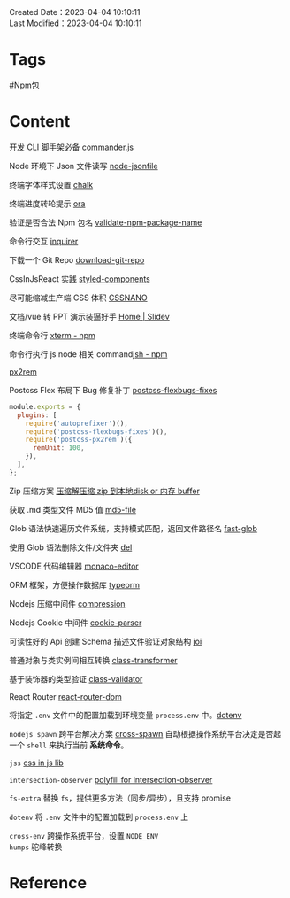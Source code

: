 Created Date：2023-04-04 10:10:11  
Last Modified：2023-04-04 10:10:11

# Tags

#Npm包

# Content

开发 CLI 脚手架必备 [commander.js](https://github.com/tj/commander.js/blob/HEAD/Readme_zh-CN.md)

Node 环境下 Json 文件读写 [node-jsonfile](https://github.com/jprichardson/node-jsonfile)

终端字体样式设置 [chalk](https://github.com/chalk/chalk)

终端进度转轮提示 [ora](https://www.npmjs.com/package/ora)

验证是否合法 Npm 包名 [validate-npm-package-name](https://github.com/npm/validate-npm-package-name)

命令行交互 [inquirer](https://github.com/SBoudrias/Inquirer.js)

下载一个 Git Repo [download-git-repo](https://www.npmjs.com/package/download-git-repo)

CssInJsReact 实践 [styled-components](https://styled-components.com/docs/basics)

尽可能缩减生产端 CSS 体积 [CSSNANO](https://cssnano.co/)  

文档/vue 转 PPT 演示装逼好手 [Home | Slidev](https://sli.dev/)  

终端命令行 [xterm - npm](https://www.npmjs.com/package/xterm)  

命令行执行 js node 相关 command[jsh - npm](https://www.npmjs.com/package/jsh)

[px2rem](https://www.npmjs.com/package/px2rem)

Postcss Flex 布局下 Bug 修复补丁 [postcss-flexbugs-fixes](https://www.npmjs.com/package/postcss-flexbugs-fixes)

```js postcss.config.js
module.exports = {  
  plugins: [  
    require('autoprefixer')(),  
    require('postcss-flexbugs-fixes')(),  
    require('postcss-px2rem')({  
      remUnit: 100,  
    }),  
  ],  
};
```

Zip 压缩方案 [压缩解压缩 zip 到本地disk or 内存 buffer](https://github.com/cthackers/adm-zip)

获取 .md 类型文件 MD5 值 [md5-file](https://www.npmjs.com/package/md5-file)

Glob 语法快速遍历文件系统，支持模式匹配，返回文件路径名 [fast-glob](https://github.com/mrmlnc/fast-glob)

使用 Glob 语法删除文件/文件夹 [del](https://www.npmjs.com/package/del)

VSCODE 代码编辑器 [monaco-editor](https://github.com/microsoft/monaco-editor)

ORM 框架，方便操作数据库 [typeorm](https://typeorm.bootcss.com/)

Nodejs 压缩中间件 [compression](https://www.npmjs.com/package/compression)

Nodejs Cookie 中间件 [cookie-parser](https://www.npmjs.com/package/cookie-parser)

可读性好的 Api 创建 Schema 描述文件验证对象结构 [joi](https://joi.dev/)

普通对象与类实例间相互转换 [class-transformer](https://www.npmjs.com/package/class-transformer)

基于装饰器的类型验证 [class-validator](https://www.npmjs.com/package/class-validator)

React Router [react-router-dom](https://v5.reactrouter.com/web/guides/quick-start)  

将指定 `.env` 文件中的配置加载到环境变量 `process.env` 中。[dotenv](https://github.com/motdotla/dotenv)

`nodejs spawn` 跨平台解决方案 [cross-spawn](https://www.npmjs.com/package/cross-spawn) 自动根据操作系统平台决定是否起一个 `shell` 来执行当前 **系统命令**。

`jss` [css in js lib](https://cssinjs.org/)  

`intersection-observer` [polyfill for intersection-observer](https://www.npmjs.com/package/intersection-observer)

`fs-extra` 替换 `fs`，提供更多方法（同步/异步），且支持 promise  

`dotenv` 将 `.env` 文件中的配置加载到 `process.env` 上  

`cross-env` 跨操作系统平台，设置 `NODE_ENV`  
`humps` 驼峰转换

# Reference
